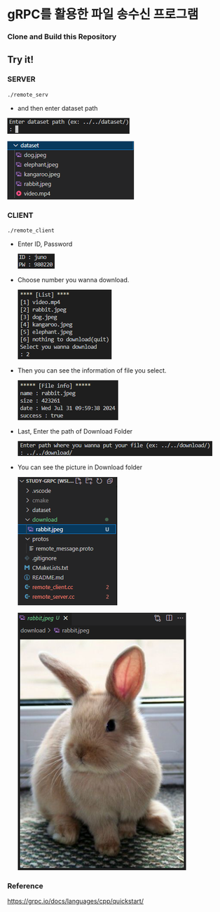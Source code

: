 # gRPC를 활용한 파일 송수신 프로그램

### Clone and Build this Repository

## **Try it!**

### SERVER

```bash
./remote_serv
```

- and then enter dataset path

![Untitled](images/Untitled.png)

![Untitled](images/Untitled%207.png)

### CLIENT

```bash
./remote_client
```

- Enter ID, Password
    
    ![Untitled](images/Untitled%201.png)
    

- Choose number you wanna download.
    
    ![Untitled](images/Untitled%202.png)
    

- Then you can see the information of file you select.
    
    ![Untitled](images/Untitled%203.png)
    

- Last, Enter the path of Download Folder
    
    ![Untitled](images/Untitled%204.png)
    

- You can see the picture in Download folder
    
    ![Untitled](images/Untitled%205.png)
    
    ![Untitled](images/Untitled%206.png)
    

### Reference

https://grpc.io/docs/languages/cpp/quickstart/
